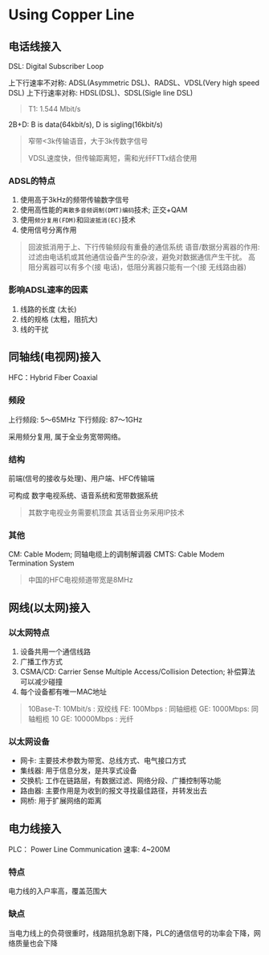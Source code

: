 # Using Copper Line

## 电话线接入

DSL: Digital Subscriber Loop

上下行速率不对称: ADSL\(Asymmetric DSL\)、RADSL、VDSL\(Very high speed DSL\) 上下行速率对称: HDSL\(DSL\)、SDSL\(Sigle line DSL\)

> T1: 1.544 Mbit/s

2B+D: B is data\(64kbit/s\), D is sigling\(16kbit/s\)

> 窄带&lt;3k传输语音，大于3k传数字信号
>
> VDSL速度快，但传输距离短，需和光纤FTTx结合使用

### ADSL的特点

1. 使用高于3kHz的频带传输数字信号
2. 使用高性能的`离散多音频调制(DMT)编码`技术; 正交+QAM
3. 使用`频分复用(FDM)`和`回波抵消(EC)`技术
4. 使用信号分离作用

> 回波抵消用于上、下行传输频段有重叠的通信系统 语音/数据分离器的作用: 过滤由电话机或其他通信设备产生的杂波，避免对数据通信产生干扰。 高阻分离器可以有多个\(接 电话\)，低阻分离器只能有一个\(接 无线路由器\)

### 影响ADSL速率的因素

1. 线路的长度 \(太长\)
2. 线的规格 \(太粗，阻抗大\)
3. 线的干扰

## 同轴线\(电视网\)接入

HFC：Hybrid Fiber Coaxial

### 频段

上行频段: 5～65MHz 下行频段: 87～1GHz

采用频分复用, 属于全业务宽带网络。

### 结构

前端\(信号的接收与处理\)、用户端、HFC传输端

可构成 数字电视系统、语音系统和宽带数据系统

> 其数字电视业务需要机顶盒 其话音业务采用IP技术

### 其他

CM: Cable Modem; 同轴电缆上的调制解调器 CMTS: Cable Modem Termination System

> 中国的HFC电视频道带宽是8MHz

## 网线\(以太网\)接入

### 以太网特点

1. 设备共用一个通信线路
2. 广播工作方式
3. CSMA/CD: Carrier Sense Multiple Access/Collision Detection; 补偿算法可以减少碰撞
4. 每个设备都有唯一MAC地址

> 10Base-T: 10Mbit/s : 双绞线 FE: 100Mbps : 同轴细榄 GE: 1000Mbps: 同轴粗榄 10 GE: 10000Mbps : 光纤

### 以太网设备

* 网卡: 主要技术参数为带宽、总线方式、电气接口方式
* 集线器: 用于信息分发，是共享式设备
* 交换机: 工作在链路层，有数据过滤、网络分段、广播控制等功能
* 路由器: 主要作用是为收到的报文寻找最佳路径，并转发出去
* 网桥: 用于扩展网络的距离

## 电力线接入

PLC： Power Line Communication 速率: 4~200M

### 特点

电力线的入户率高，覆盖范围大

### 缺点

当电力线上的负荷很重时，线路阻抗急剧下降，PLC的通信信号的功率会下降，网络质量也会下降

